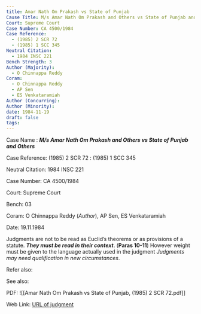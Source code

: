 ```yaml
---
title: Amar Nath Om Prakash vs State of Punjab
Cause Title: M/s Amar Nath Om Prakash and Others vs State of Punjab and Others
Court: Supreme Court
Case Number: CA 4500/1984
Case Reference:
  - (1985) 2 SCR 72
  - (1985) 1 SCC 345
Neutral Citation:
  - 1984 INSC 221
Bench Strength: 3
Author (Majority):
  - O Chinnappa Reddy
Coram:
  - O Chinnappa Reddy
  - AP Sen
  - ES Venkataramiah
Author (Concurring): 
Author (Minority): 
date: 1984-11-19
draft: false
tags:
---
```

Case Name : ***M/s Amar Nath Om Prakash and Others vs State of Punjab and Others***

Case Reference: (1985) 2 SCR 72 :  (1985) 1 SCC 345

Neutral Citation: 1984 INSC 221

Case Number: CA 4500/1984

Court: Supreme Court

Bench: 03

Coram: O Chinnappa Reddy (*Author*), AP Sen, 
ES Venkataramiah

Date: 19.11.1984

Judgments are not to be read as Euclid’s theorems or as provisions of a statute. ***They must be read in their context***. (**Paras 10-11**)
	However weight must be given to the language actually used in the judgment
	*Judgments may need qualification in new circumstances*.

Refer also:

See also:

PDF:
![[Amar Nath Om Prakash vs State of Punjab, (1985) 2 SCR 72.pdf]]

Web Link: <a href="/All judgments/Amar Nath Om Prakash vs State of Punjab, (1985) 2 SCR 72.pdf" target="_blank">URL of judgment</a>
